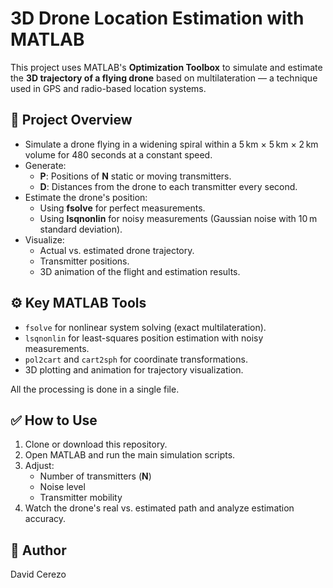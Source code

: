 # 3D Drone Location Estimation with MATLAB

This project uses MATLAB's **Optimization Toolbox** to simulate and estimate the **3D trajectory of a flying drone** based on multilateration — a technique used in GPS and radio-based location systems.

## 📡 Project Overview

- Simulate a drone flying in a widening spiral within a 5 km × 5 km × 2 km volume for 480 seconds at a constant speed.
- Generate:
  - **P**: Positions of **N** static or moving transmitters.
  - **D**: Distances from the drone to each transmitter every second.
- Estimate the drone's position:
  - Using **fsolve** for perfect measurements.
  - Using **lsqnonlin** for noisy measurements (Gaussian noise with 10 m standard deviation).
- Visualize:
  - Actual vs. estimated drone trajectory.
  - Transmitter positions.
  - 3D animation of the flight and estimation results.

## ⚙️ Key MATLAB Tools

- `fsolve` for nonlinear system solving (exact multilateration).
- `lsqnonlin` for least-squares position estimation with noisy measurements.
- `pol2cart` and `cart2sph` for coordinate transformations.
- 3D plotting and animation for trajectory visualization.

All the processing is done in a single file.

## ✅ How to Use

1. Clone or download this repository.
2. Open MATLAB and run the main simulation scripts.
3. Adjust:
   - Number of transmitters (**N**)
   - Noise level
   - Transmitter mobility
4. Watch the drone's real vs. estimated path and analyze estimation accuracy.

## 👤 Author

David Cerezo
